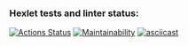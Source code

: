 ### Hexlet tests and linter status:
[![Actions Status](https://github.com/CommunistDoge94/frontend-project-44/actions/workflows/hexlet-check.yml/badge.svg)](https://github.com/CommunistDoge94/frontend-project-44/actions)
[![Maintainability](https://api.codeclimate.com/v1/badges/74860b30b2984bde0031/maintainability)](https://codeclimate.com/github/CommunistDoge94/frontend-project-44/maintainability)
[![asciicast](https://asciinema.org/a/ASpt4ITnUUnjfpKtONtCfs7PA.svg)](https://asciinema.org/a/ASpt4ITnUUnjfpKtONtCfs7PA)
